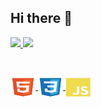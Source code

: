 ## Hi there 👋

<div>
  <a href="https://github.com/otaviofulgencio">
  <img height="180em" src="https://github-readme-stats.vercel.app/api?username=otaviofulgencio&show_icons=true&theme=transparent"/>
  <img height="180em" src="https://github-readme-stats.vercel.app/api/top-langs/?username=otaviofulgencio&theme=transparent&size_weight=0.6"/>  
</div>

##

<div style="display: inline_block"><br>
  <img align="center" alt="Rafa-HTML" height="30" width="40" src="https://raw.githubusercontent.com/devicons/devicon/master/icons/html5/html5-original.svg">
  <img align="center" alt="Rafa-CSS" height="30" width="40" src="https://raw.githubusercontent.com/devicons/devicon/master/icons/css3/css3-original.svg">
  <img align="center" alt="Rafa-Js" height="30" width="40" src="https://raw.githubusercontent.com/devicons/devicon/master/icons/javascript/javascript-plain.svg">
</div>

